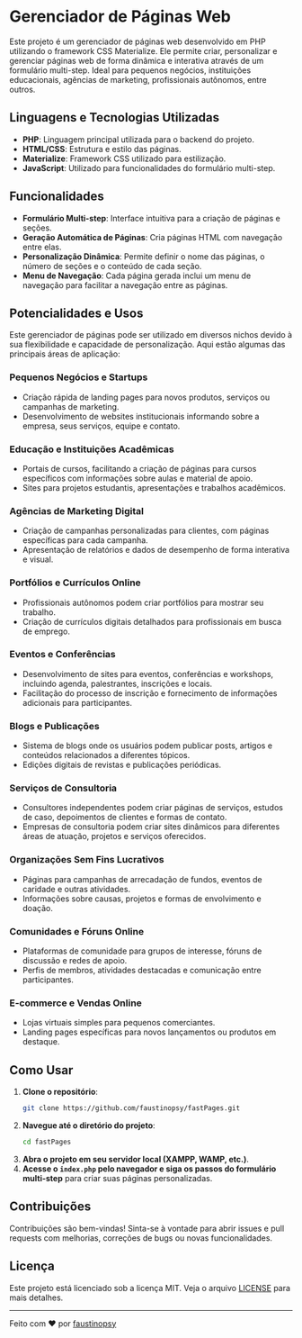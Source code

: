 # Gerenciador de Páginas Web

Este projeto é um gerenciador de páginas web desenvolvido em PHP utilizando o framework CSS Materialize. Ele permite criar, personalizar e gerenciar páginas web de forma dinâmica e interativa através de um formulário multi-step. Ideal para pequenos negócios, instituições educacionais, agências de marketing, profissionais autônomos, entre outros.

## Linguagens e Tecnologias Utilizadas

- **PHP**: Linguagem principal utilizada para o backend do projeto.
- **HTML/CSS**: Estrutura e estilo das páginas.
- **Materialize**: Framework CSS utilizado para estilização.
- **JavaScript**: Utilizado para funcionalidades do formulário multi-step.

## Funcionalidades

- **Formulário Multi-step**: Interface intuitiva para a criação de páginas e seções.
- **Geração Automática de Páginas**: Cria páginas HTML com navegação entre elas.
- **Personalização Dinâmica**: Permite definir o nome das páginas, o número de seções e o conteúdo de cada seção.
- **Menu de Navegação**: Cada página gerada inclui um menu de navegação para facilitar a navegação entre as páginas.

## Potencialidades e Usos

Este gerenciador de páginas pode ser utilizado em diversos nichos devido à sua flexibilidade e capacidade de personalização. Aqui estão algumas das principais áreas de aplicação:

### Pequenos Negócios e Startups
- Criação rápida de landing pages para novos produtos, serviços ou campanhas de marketing.
- Desenvolvimento de websites institucionais informando sobre a empresa, seus serviços, equipe e contato.

### Educação e Instituições Acadêmicas
- Portais de cursos, facilitando a criação de páginas para cursos específicos com informações sobre aulas e material de apoio.
- Sites para projetos estudantis, apresentações e trabalhos acadêmicos.

### Agências de Marketing Digital
- Criação de campanhas personalizadas para clientes, com páginas específicas para cada campanha.
- Apresentação de relatórios e dados de desempenho de forma interativa e visual.

### Portfólios e Currículos Online
- Profissionais autônomos podem criar portfólios para mostrar seu trabalho.
- Criação de currículos digitais detalhados para profissionais em busca de emprego.

### Eventos e Conferências
- Desenvolvimento de sites para eventos, conferências e workshops, incluindo agenda, palestrantes, inscrições e locais.
- Facilitação do processo de inscrição e fornecimento de informações adicionais para participantes.

### Blogs e Publicações
- Sistema de blogs onde os usuários podem publicar posts, artigos e conteúdos relacionados a diferentes tópicos.
- Edições digitais de revistas e publicações periódicas.

### Serviços de Consultoria
- Consultores independentes podem criar páginas de serviços, estudos de caso, depoimentos de clientes e formas de contato.
- Empresas de consultoria podem criar sites dinâmicos para diferentes áreas de atuação, projetos e serviços oferecidos.

### Organizações Sem Fins Lucrativos
- Páginas para campanhas de arrecadação de fundos, eventos de caridade e outras atividades.
- Informações sobre causas, projetos e formas de envolvimento e doação.

### Comunidades e Fóruns Online
- Plataformas de comunidade para grupos de interesse, fóruns de discussão e redes de apoio.
- Perfis de membros, atividades destacadas e comunicação entre participantes.

### E-commerce e Vendas Online
- Lojas virtuais simples para pequenos comerciantes.
- Landing pages específicas para novos lançamentos ou produtos em destaque.

## Como Usar

1. **Clone o repositório**:
    ```bash
    git clone https://github.com/faustinopsy/fastPages.git
    ```
2. **Navegue até o diretório do projeto**:
    ```bash
    cd fastPages
    ```
3. **Abra o projeto em seu servidor local (XAMPP, WAMP, etc.)**.
4. **Acesse o `index.php` pelo navegador e siga os passos do formulário multi-step** para criar suas páginas personalizadas.

## Contribuições

Contribuições são bem-vindas! Sinta-se à vontade para abrir issues e pull requests com melhorias, correções de bugs ou novas funcionalidades.

## Licença

Este projeto está licenciado sob a licença MIT. Veja o arquivo [LICENSE](LICENSE) para mais detalhes.

---

Feito com :heart: por [faustinopsy](https://github.com/faustinopsy)
